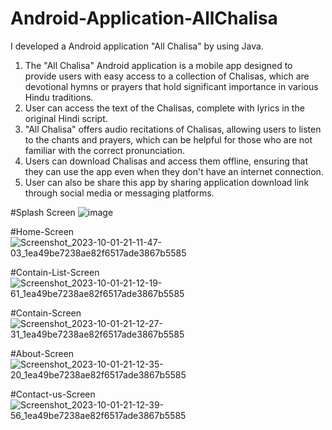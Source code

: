 # Android-Application-AllChalisa
I developed a Android application "All Chalisa" by using Java.

1. The "All Chalisa" Android application is a mobile app designed to provide users with easy access to a collection of Chalisas, which are devotional hymns or prayers that hold significant importance in various Hindu traditions.
2. User can access the text of the Chalisas, complete with lyrics in the original Hindi script.
3. "All Chalisa" offers audio recitations of Chalisas, allowing users to listen to the chants and prayers, which can be helpful for those who are not familiar with the correct pronunciation.
4. Users can download Chalisas and access them offline, ensuring that they can use the app even when they don't have an internet connection.
5. User can also be share this app by sharing application download link through social media or messaging platforms.

#Splash Screen
![image](https://github.com/Ayush-Gupta5/Android-Application-AllChalisa/assets/143918681/f62645d8-e27c-4fd3-8726-1632d9fb3865)




#Home-Screen
![Screenshot_2023-10-01-21-11-47-03_1ea49be7238ae82f6517ade3867b5585](https://github.com/Ayush-Gupta5/Android-Application-AllChalisa/assets/143918681/b6219b84-c7eb-4a32-a691-bc8b520d35b5)



#Contain-List-Screen
![Screenshot_2023-10-01-21-12-19-61_1ea49be7238ae82f6517ade3867b5585](https://github.com/Ayush-Gupta5/Android-Application-AllChalisa/assets/143918681/8dfe03ce-db2b-44ad-bd26-b8d0f6cc87f0)



#Contain-Screen
![Screenshot_2023-10-01-21-12-27-31_1ea49be7238ae82f6517ade3867b5585](https://github.com/Ayush-Gupta5/Android-Application-AllChalisa/assets/143918681/22a82972-df8c-408f-9355-9f7914cfb82e)



#About-Screen
![Screenshot_2023-10-01-21-12-35-20_1ea49be7238ae82f6517ade3867b5585](https://github.com/Ayush-Gupta5/Android-Application-AllChalisa/assets/143918681/23bc929a-23ba-44bc-837e-0ae118c79270)



#Contact-us-Screen
![Screenshot_2023-10-01-21-12-39-56_1ea49be7238ae82f6517ade3867b5585](https://github.com/Ayush-Gupta5/Android-Application-AllChalisa/assets/143918681/b0695716-d3c5-43c4-894a-54afa0d3bfee)









